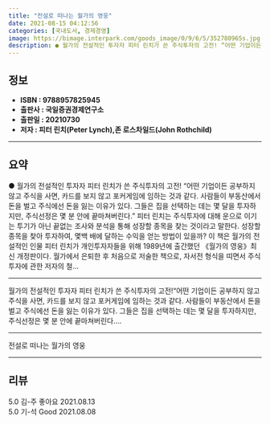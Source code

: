 ```yaml
---
title: "전설로 떠나는 월가의 영웅"
date: 2021-08-15 04:12:56
categories: [국내도서, 경제경영]
image: https://bimage.interpark.com/goods_image/0/9/6/5/352780965s.jpg
description: ● 월가의 전설적인 투자자 피터 린치가 쓴 주식투자의 고전! “어떤 기업이든 공부하지 않고 주식을 사면, 카드를 보지 않고 포커게임에 임하는 것과 같다. 사람들이 부동산에서 돈을 벌고 주식에선 돈을 잃는 이유가 있다. 그들은 집을 선택하는 데는 몇 달을 투자하지만, 주식선정은 몇 분
---
```


## **정보**

- **ISBN : 9788957825945**
- **출판사 : 국일증권경제연구소**
- **출판일 : 20210730**
- **저자 : 피터 린치(Peter Lynch),존 로스차일드(John Rothchild)**

------



## **요약**

●  월가의 전설적인 투자자 피터 린치가 쓴 주식투자의 고전! “어떤 기업이든 공부하지 않고 주식을 사면, 카드를 보지 않고 포커게임에 임하는 것과 같다. 사람들이 부동산에서 돈을 벌고 주식에선 돈을 잃는 이유가 있다. 그들은 집을 선택하는 데는 몇 달을 투자하지만, 주식선정은 몇 분 안에 끝마쳐버린다.” 피터 린치는 주식투자에 대해 운으로 이기는 투기가 아닌 끝없는 조사와 분석을 통해 성장할 종목을 찾는 것이라고 말한다.  성장할 종목을 찾아 투자하여, 몇백 배에 달하는 수익을 얻는 방법이 있을까? 이 책은 월가의 전설적인 인물 피터 린치가 개인투자자들을 위해 1989년에 출간했던 《월가의 영웅》최신 개정판이다. 월가에서 은퇴한 후 처음으로 저술한 책으로, 자서전 형식을 띠면서 주식투자에 관한 저자의 철...

------

월가의 전설적인 투자자 피터 린치가 쓴 주식투자의 고전!“어떤 기업이든 공부하지 않고 주식을 사면, 카드를 보지 않고 포커게임에 임하는 것과 같다. 사람들이 부동산에서 돈을 벌고 주식에선 돈을 잃는 이유가 있다. 그들은 집을 선택하는 데는 몇 달을 투자하지만, 주식선정은 몇 분 안에 끝마쳐버린다.... 

------


전설로 떠나는 월가의 영웅 

------


## **리뷰** 

5.0 김-주 좋아요 2021.08.13 <br/>5.0 기-석 Good 2021.08.08 <br/>